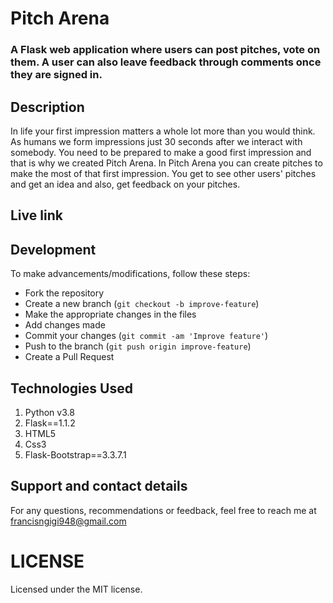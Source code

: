 # Pitch Arena

### A Flask web application where users can post pitches, vote on them. A user can also leave feedback through comments once they are signed in.


## Description

In life your first impression matters a whole lot more than you would think. As humans we form impressions just 30 seconds after we interact with somebody. You need to be prepared to make a good first impression and that is why we created Pitch Arena. In Pitch Arena you can create pitches to make the most of that first impression. You get to see other users' pitches and get an idea and also, get feedback on your pitches.


## Live link



## Development
To make advancements/modifications, follow these steps:

- Fork the repository
- Create a new branch (`git checkout -b improve-feature`)
- Make the appropriate changes in the files
- Add changes made
- Commit your changes (`git commit -am 'Improve feature'`)
- Push to the branch (`git push origin improve-feature`)
- Create a Pull Request

## Technologies Used
1. Python v3.8
2. Flask==1.1.2
3. HTML5
4. Css3
5. Flask-Bootstrap==3.3.7.1

## Support and contact details

For any questions, recommendations or feedback, feel free to reach me at francisngigi948@gmail.com

# LICENSE

Licensed under the MIT license.